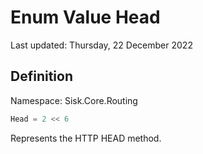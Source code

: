 # Enum Value Head
Last updated: Thursday, 22 December 2022

## Definition
Namespace: Sisk.Core.Routing

```csharp
Head = 2 << 6
```

Represents the HTTP HEAD method.

